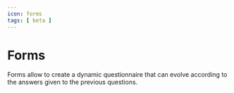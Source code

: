 ```yaml
---
icon: forms
tags: [ beta ]
---
```

# Forms

Forms allow to create a dynamic questionnaire that can evolve according to the answers given to the previous questions.
